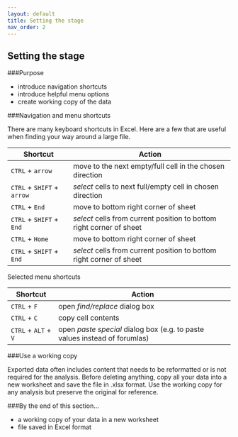```yaml
---
layout: default
title: Setting the stage
nav_order: 2
---
```


## Setting the stage

###Purpose
- introduce navigation shortcuts
- introduce helpful menu options
- create working copy of the data

###Navigation and menu shortcuts

There are many keyboard shortcuts in Excel.  Here are a few that are useful when finding your way around a large file.

| Shortcut | Action
| --- | --- 
| `CTRL` + `arrow` | move to the next empty/full cell in the chosen direction
| `CTRL` + `SHIFT` + `arrow` | *select* cells to next full/empty cell in chosen direction
| `CTRL` + `End` | move to bottom right corner of sheet
| `CTRL` + `SHIFT` + `End` | *select* cells from current position to bottom right corner of sheet
| `CTRL` + `Home` | move to bottom right corner of sheet
| `CTRL` + `SHIFT` + `End` | *select* cells from current position to bottom right corner of sheet

Selected menu shortcuts

| Shortcut | Action
| --- | --- 
| `CTRL` + `F` | open *find/replace* dialog box
| `CTRL` + `C` | copy cell contents
| `CTRL` + `ALT` + `V` | open *paste special* dialog box (e.g. to paste values instead of forumlas)

###Use a working copy

Exported data often includes content that needs to be reformatted or is not required for the analysis. Before deleting anything, copy all your data into a new worksheet and save the file in .xlsx format. Use the working copy for any analysis but preserve the original for reference.

###By the end of this section...

- a working copy of your data in a new worksheet
- file saved in Excel format

